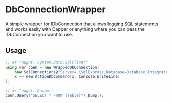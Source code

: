 # DbConnectionWrapper

A simple wrapper for IDbConnection that allows logging SQL statements and works easily with Dapper or anything where you can pass the IDbConnection you want to use.

## Usage

``` C#
// #r "nuget: System.Data.SqlClient"
using var conn = new WrappedDbConnection(
    new SqlConnection(@"Server=.\SqlExpress;Database=Database;Integrated Security=SSPI"), 
    x => new ActionDbCommand(x, Console.WriteLine)
);

// #r "nuget: Dapper"
conn.Query("SELECT * FROM [Table]").Dump();
```
